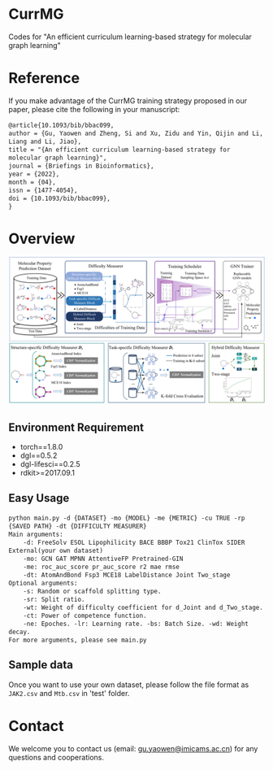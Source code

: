 # CurrMG
Codes for "An efficient curriculum learning-based strategy for molecular graph learning"
# Reference
If you make advantage of the CurrMG training strategy proposed in our paper, please cite the following in your manuscript:

```
@article{10.1093/bib/bbac099,
author = {Gu, Yaowen and Zheng, Si and Xu, Zidu and Yin, Qijin and Li, Liang and Li, Jiao},
title = "{An efficient curriculum learning-based strategy for molecular graph learning}",
journal = {Briefings in Bioinformatics},
year = {2022},
month = {04},
issn = {1477-4054},
doi = {10.1093/bib/bbac099},
}
```
# Overview
![CurrMG](https://github.com/gu-yaowen/CurrMG/blob/main/overview.png)
## Environment Requirement
* torch==1.8.0
* dgl==0.5.2
* dgl-lifesci==0.2.5
* rdkit>=2017.09.1
## Easy Usage
    python main.py -d {DATASET} -mo {MODEL} -me {METRIC} -cu TRUE -rp {SAVED PATH} -dt {DIFFICULTY MEASURER}
    Main arguments:
        -d: FreeSolv ESOL Lipophilicity BACE BBBP Tox21 ClinTox SIDER External(your own dataset)
        -mo: GCN GAT MPNN AttentiveFP Pretrained-GIN
        -me: roc_auc_score pr_auc_score r2 mae rmse
        -dt: AtomAndBond Fsp3 MCE18 LabelDistance Joint Two_stage
    Optional arguments:
        -s: Random or scaffold splitting type.
        -sr: Split ratio.
        -wt: Weight of difficulty coefficient for d_Joint and d_Two_stage.
        -ct: Power of competence function.
        -ne: Epoches. -lr: Learning rate. -bs: Batch Size. -wd: Weight decay.
    For more arguments, please see main.py
## Sample data
Once you want to use your own dataset, please follow the file format as ``JAK2.csv`` and ``Mtb.csv`` in 'test' folder.
# Contact
We welcome you to contact us (email: gu.yaowen@imicams.ac.cn) for any questions and cooperations.
